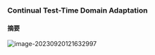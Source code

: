 ### Continual Test-Time Domain Adaptation

#### 摘要

![image-20230920121632997](C:\Users\35106\AppData\Roaming\Typora\typora-user-images\image-20230920121632997.png)